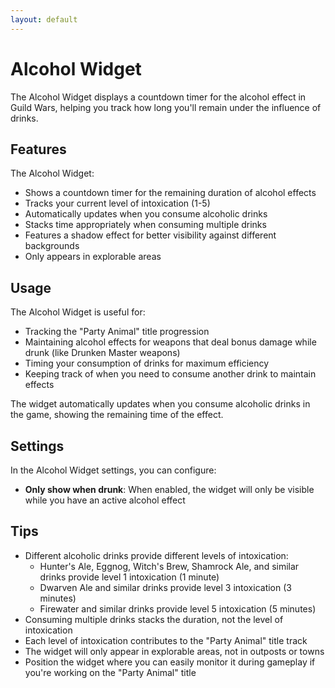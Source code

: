 ```yaml
---
layout: default
---
```


# Alcohol Widget

The Alcohol Widget displays a countdown timer for the alcohol effect in Guild Wars, helping you track how long you'll remain under the influence of drinks.

## Features

The Alcohol Widget:
- Shows a countdown timer for the remaining duration of alcohol effects
- Tracks your current level of intoxication (1-5)
- Automatically updates when you consume alcoholic drinks
- Stacks time appropriately when consuming multiple drinks
- Features a shadow effect for better visibility against different backgrounds
- Only appears in explorable areas

## Usage

The Alcohol Widget is useful for:
- Tracking the "Party Animal" title progression
- Maintaining alcohol effects for weapons that deal bonus damage while drunk (like Drunken Master weapons)
- Timing your consumption of drinks for maximum efficiency
- Keeping track of when you need to consume another drink to maintain effects

The widget automatically updates when you consume alcoholic drinks in the game, showing the remaining time of the effect.

## Settings

In the Alcohol Widget settings, you can configure:
- **Only show when drunk**: When enabled, the widget will only be visible while you have an active alcohol effect

## Tips

- Different alcoholic drinks provide different levels of intoxication:
  - Hunter's Ale, Eggnog, Witch's Brew, Shamrock Ale, and similar drinks provide level 1 intoxication (1 minute)
  - Dwarven Ale and similar drinks provide level 3 intoxication (3 minutes)
  - Firewater and similar drinks provide level 5 intoxication (5 minutes)
- Consuming multiple drinks stacks the duration, not the level of intoxication
- Each level of intoxication contributes to the "Party Animal" title track
- The widget will only appear in explorable areas, not in outposts or towns
- Position the widget where you can easily monitor it during gameplay if you're working on the "Party Animal" title
